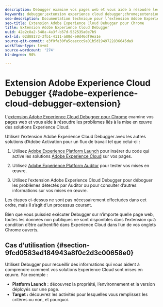 ```yaml
---
description: Debugger examine vos pages web et vous aide à résoudre les problèmes liés à la mise en œuvre des solutions Experience Cloud.
keywords: debugger;extension experience cloud debugger;chrome;extension
seo-description: Documentation technique pour l’extension Adobe Experience Cloud Debugger pour Chrome - examiner vos pages web et comprendre les problèmes liés aux mises en œuvre de solutions Experience Cloud.
seo-title: Extension Adobe Experience Cloud Debugger pour Chrome
title: Extension Adobe Experience Cloud Debugger
uuid: 42e2c8a2-548a-4a3f-b57d-532535a0e7b9
exl-id: 02d88172-3fb1-4111-a80d-e9d46df9ea1e
source-git-commit: e3f0fa30fa5caeccc9a01b5d1949722836645da9
workflow-type: tm+mt
source-wordcount: '274'
ht-degree: 90%

---
```


# Extension Adobe Experience Cloud Debugger {#adobe-experience-cloud-debugger-extension}

L’[extension Adobe Experience Cloud Debugger pour Chrome](https://chrome.google.com/webstore/detail/adobe-experience-cloud-de/ocdmogmohccmeicdhlhhgepeaijenapj) examine vos pages web et vous aide à résoudre les problèmes liés à la mise en œuvre des solutions Experience Cloud.

Utilisez l’extension Adobe Experience Cloud Debugger avec les autres solutions d’Adobe Activation pour un flux de travail tel que celui-ci :

1. Utilisez [Adobe Experience Platform Launch](https://experienceleague.adobe.com/docs/launch/using/home.html) pour insérer du code qui active les solutions [Adobe Experience Cloud](https://experienceleague.adobe.com/docs/home.html) sur vos pages.

1. Utilisez [Adobe Experience Platform Auditor](https://docs.adobe.com/content/help/fr-FR/auditor/using/overview.html) pour tester vos mises en œuvre.
1. Utilisez l’extension Adobe Experience Cloud Debugger pour déboguer les problèmes détectés par Auditor ou pour consulter d’autres informations sur vos mises en œuvre.

Les étapes ci-dessus ne sont pas nécessairement effectuées dans cet ordre, mais il s’agit d’un processus courant.

Bien que vous puissiez exécuter Debugger sur n’importe quelle page web, toutes les données non publiques ne sont disponibles dans l’extension qu’à condition d’être authentifié dans Experience Cloud dans l’un de vos onglets Chrome ouverts.

## Cas d’utilisation {#section-9fcd0583ed184943a8f0c2d3c00658e0}

Utilisez Debugger pour recueillir des informations qui vous aident à comprendre comment vos solutions Experience Cloud sont mises en œuvre. Par exemple :

* **Platform Launch :** découvrez la propriété, l’environnement et la version déployés sur une page.
* **Target :** découvrez les activités pour lesquelles vous remplissez les critères ou non, et pourquoi.
